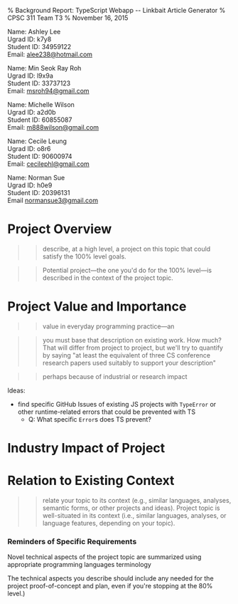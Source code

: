 % Background Report: TypeScript Webapp -- Linkbait Article Generator
% CPSC 311 Team T3
% November 16, 2015

Name:       Ashley Lee  
Ugrad ID:   k7y8  
Student ID: 34959122  
Email:      alee238@hotmail.com  

Name:       Min Seok Ray Roh  
Ugrad ID:   l9x9a  
Student ID: 33737123  
Email:      msroh94@gmail.com  

Name:       Michelle Wilson   
Ugrad ID:   a2d0b   
Student ID: 60855087  
Email:      m888wilson@gmail.com  

Name:       Cecile Leung  
Ugrad ID:   o8r6  
Student ID: 90600974  
Email:      cecilephl@gmail.com  

Name:       Norman Sue  
Ugrad ID:   h0e9  
Student ID: 20396131  
Email       normansue3@gmail.com  


# Project Overview

>> describe, at a high level, a project on this topic that could satisfy the 100% level goals.

>> Potential project—the one you'd do for the 100% level—is described in the context of the project topic. 

# Project Value and Importance

>> value in everyday programming practice—an

>> you must base that description on existing work. How much? That will differ from project to project, but we'll try to quantify by saying "at least the equivalent of three CS conference research papers used suitably to support your description"

>> perhaps because of industrial or research impact

Ideas:

- find specific GitHub Issues of existing JS projects with `TypeError` or other runtime-related errors that could be prevented with TS
    - Q: What specific `Error`s does TS prevent?

# Industry Impact of Project

# Relation to Existing Context

>> relate your topic to its context (e.g., similar languages, analyses, semantic forms, or other projects and ideas). 
>> Project topic is well-situated in its context (i.e., similar languages, analyses, or language features, depending on your topic).




### Reminders of Specific Requirements


Novel technical aspects of the project topic are summarized using appropriate programming languages terminology

The technical aspects you describe should include any needed for the project proof-of-concept and plan, even if you're stopping at the 80% level.)
